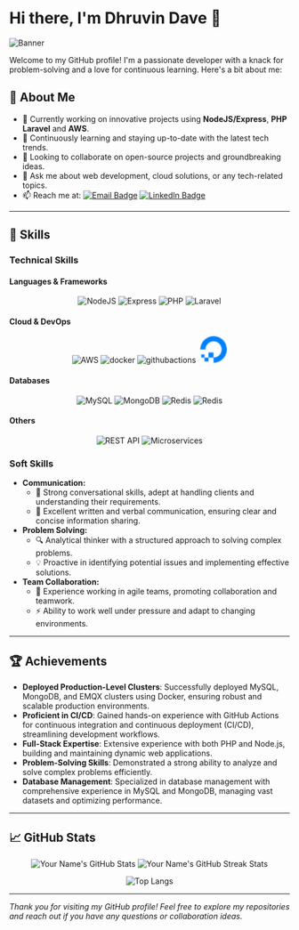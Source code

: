# Hi there, I'm Dhruvin Dave 👋

![Banner](https://images.unsplash.com/photo-1535378917042-10a22c95931a?q=80&w=2048&auto=format&fit=crop&ixlib=rb-4.0.3&ixid=M3wxMjA3fDB8MHxwaG90by1wYWdlfHx8fGVufDB8fHx8fA%3D%3D)

Welcome to my GitHub profile! I'm a passionate developer with a knack for problem-solving and a love for continuous learning. Here's a bit about me:

## 🚀 About Me

- 🔭 Currently working on innovative projects using **NodeJS/Express**, **PHP Laravel** and **AWS**.
- 🌱 Continuously learning and staying up-to-date with the latest tech trends.
- 👯 Looking to collaborate on open-source projects and groundbreaking ideas.
- 💬 Ask me about web development, cloud solutions, or any tech-related topics.
- 📫 Reach me at: [![Email Badge](https://img.shields.io/badge/Email-YourEmail-red)](mailto:dhruvin.dave@techintegrity.in) [![LinkedIn Badge](https://img.shields.io/badge/-LinkedIn-blue?style=flat&logo=Linkedin&logoColor=white)](https://www.linkedin.com/in/dave-dhruvin-b78528244/)

---

## 💼 Skills

### Technical Skills

#### Languages & Frameworks
<p align="center">
  <img src="https://skillicons.dev/icons?i=nodejs" alt="NodeJS" />
  <img src="https://skillicons.dev/icons?i=express" alt="Express" />
  <img src="https://skillicons.dev/icons?i=php" alt="PHP" />
  <img src="https://skillicons.dev/icons?i=laravel" alt="Laravel" />
</p>

#### Cloud & DevOps
<p align="center">
  <img src="https://skillicons.dev/icons?i=aws" alt="AWS" />
  <img src="https://skillicons.dev/icons?i=docker" alt="docker" />
  <img src="https://skillicons.dev/icons?i=githubactions" alt="githubactions" />&nbsp;
  <img height="48px" src="Resources/digitalocean.svg" alt="Digital Ocena" />
</p>

#### Databases
<p align="center">
  <img src="https://skillicons.dev/icons?i=mysql" alt="MySQL" />
  <img src="https://skillicons.dev/icons?i=mongodb" alt="MongoDB" />
  <img src="https://skillicons.dev/icons?i=redis" alt="Redis" />
  <img src="https://skillicons.dev/icons?i=apigee" alt="Redis" />
</p>

#### Others
<p align="center">
  <img src="https://img.shields.io/badge/REST%20API-FF6F00?style=for-the-badge&logo=apigee&logoColor=white" alt="REST API" />
  <img src="https://img.shields.io/badge/Microservices-29a3a3?style=for-the-badge&logo=microgenetics&logoColor=white" alt="Microservices" />
</p>

### Soft Skills

- **Communication:**
  - 💬 Strong conversational skills, adept at handling clients and understanding their requirements.
  - 📝 Excellent written and verbal communication, ensuring clear and concise information sharing.
- **Problem Solving:**
  - 🔍 Analytical thinker with a structured approach to solving complex problems.
  - 💡 Proactive in identifying potential issues and implementing effective solutions.
- **Team Collaboration:**
  - 🤝 Experience working in agile teams, promoting collaboration and teamwork.
  - ⚡ Ability to work well under pressure and adapt to changing environments.


---

## 🏆 Achievements

- **Deployed Production-Level Clusters**: Successfully deployed MySQL, MongoDB, and EMQX clusters using Docker, ensuring robust and scalable production environments.
- **Proficient in CI/CD**: Gained hands-on experience with GitHub Actions for continuous integration and continuous deployment (CI/CD), streamlining development workflows.
- **Full-Stack Expertise**: Extensive experience with both PHP and Node.js, building and maintaining dynamic web applications.
- **Problem-Solving Skills**: Demonstrated a strong ability to analyze and solve complex problems efficiently.
- **Database Management**: Specialized in database management with comprehensive experience in MySQL and MongoDB, managing vast datasets and optimizing performance.

---

## 📈 GitHub Stats

<p align="center" display="flex">
  <img src="https://github-readme-stats.vercel.app/api?username=DhruvinDaveTis&show_icons=true&theme=radical" alt="Your Name's GitHub Stats" />
  <img src="https://github-readme-streak-stats.herokuapp.com/?user=DhruvinDaveTis&theme=radical" alt="Your Name's GitHub Streak Stats" />
</p>

<p align="center">
  <img src="https://github-readme-stats.vercel.app/api/top-langs/?username=DhruvinDaveTis&layout=compact&theme=radical" alt="Top Langs" />
</p>

---

*Thank you for visiting my GitHub profile! Feel free to explore my repositories and reach out if you have any questions or collaboration ideas.*
